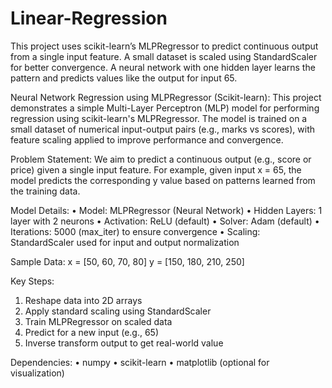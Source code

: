 # Linear-Regression
This project uses scikit-learn’s MLPRegressor to predict continuous output from a single input feature. A small dataset is scaled using StandardScaler for better convergence. A neural network with one hidden layer learns the pattern and predicts values like the output for input 65.

Neural Network Regression using MLPRegressor (Scikit-learn):
This project demonstrates a simple Multi-Layer Perceptron (MLP) model for performing regression using scikit-learn's MLPRegressor. The model is trained on a small dataset of numerical input-output pairs (e.g., marks vs scores), with feature scaling applied to improve performance and convergence.

Problem Statement:
We aim to predict a continuous output (e.g., score or price) given a single input feature. For example, given input x = 65, the model predicts the corresponding y value based on patterns learned from the training data.

Model Details:
•	Model: MLPRegressor (Neural Network)
•	Hidden Layers: 1 layer with 2 neurons
•	Activation: ReLU (default)
•	Solver: Adam (default)
•	Iterations: 5000 (max_iter) to ensure convergence
•	Scaling: StandardScaler used for input and output normalization

Sample Data:
x = [50, 60, 70, 80]
y = [150, 180, 210, 250]


Key Steps:
1.	Reshape data into 2D arrays
2.	Apply standard scaling using StandardScaler
3.	Train MLPRegressor on scaled data
4.	Predict for a new input (e.g., 65)
5.	Inverse transform output to get real-world value

Dependencies:
•	numpy
•	scikit-learn
•	matplotlib (optional for visualization)
